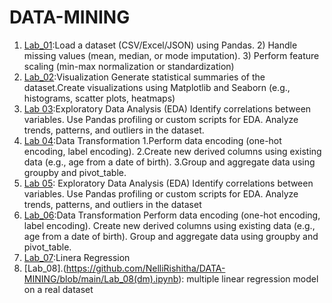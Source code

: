 # DATA-MINING
1. [Lab_01](https://github.com/NelliRishitha/DATA-MINING/blob/main/lab1(dm).ipynb):Load a dataset (CSV/Excel/JSON) using Pandas. 2) Handle missing values (mean, median, or mode imputation). 3) Perform feature scaling (min-max normalization or standardization)
2. [Lab_02](https://github.com/NelliRishitha/DATA-MINING/blob/main/Lab02(DM).ipynb):Visualization Generate statistical summaries of the dataset.Create visualizations using Matplotlib and Seaborn (e.g., histograms, scatter plots, heatmaps)
3. [Lab 03](https://github.com/NelliRishitha/DATA-MINING/blob/main/lab03(dm).ipynb):Exploratory Data Analysis (EDA)
              Identify correlations between variables.
              Use Pandas profiling or custom scripts for EDA.
              Analyze trends, patterns, and outliers in the dataset.
4. [Lab 04](https://github.com/NelliRishitha/DATA-MINING/blob/main/Lab04(dm).ipynb):Data Transformation 1.Perform data encoding (one-hot encoding, label encoding). 2.Create new derived columns using existing data (e.g., age from a date of birth). 3.Group and aggregate data using groupby and pivot_table.
5. [Lab 05](https://github.com/NelliRishitha/DATA-MINING/blob/main/lab05(dm).ipynb): Exploratory Data Analysis (EDA)
Identify correlations between variables.
Use Pandas profiling or custom scripts for EDA.
Analyze trends, patterns, and outliers in the dataset
6. [Lab_06](https://github.com/NelliRishitha/DATA-MINING/blob/main/Lab_06(dm).ipynb):Data Transformation
Perform data encoding (one-hot encoding, label encoding).
Create new derived columns using existing data (e.g., age from a date of birth).
Group and aggregate data using groupby and pivot_table.
7. [Lab_07](https://github.com/NelliRishitha/DATA-MINING/blob/main/Lab_07(dm_new).ipynb):Linera Regression
8. [Lab_08].(https://github.com/NelliRishitha/DATA-MINING/blob/main/Lab_08(dm).ipynb): multiple linear regression model on a real dataset
